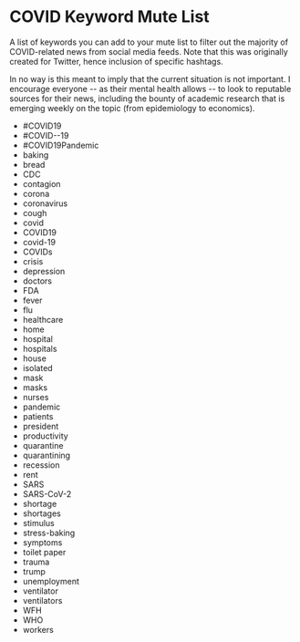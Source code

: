 # COVID Keyword Mute List
A list of keywords you can add to your mute list to filter out the majority of COVID-related news from social media feeds. Note that this was originally created for Twitter, hence inclusion of specific hashtags. 

In no way is this meant to imply that the current situation is not important. I encourage everyone -- as their mental health allows -- to look to reputable sources for their news, including the bounty of academic research that is emerging weekly on the topic (from epidemiology to economics).

* #COVID19
* #COVID--19
* #COVID19Pandemic
* baking
* bread
* CDC
* contagion
* corona
* coronavirus
* cough
* covid
* COVID19
* covid-19
* COVIDs
* crisis
* depression
* doctors
* FDA
* fever
* flu
* healthcare
* home
* hospital
* hospitals
* house
* isolated
* mask
* masks
* nurses
* pandemic
* patients
* president
* productivity
* quarantine
* quarantining
* recession
* rent
* SARS
* SARS-CoV-2
* shortage
* shortages
* stimulus
* stress-baking
* symptoms
* toilet paper
* trauma
* trump
* unemployment
* ventilator
* ventilators
* WFH
* WHO
* workers
